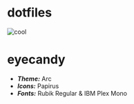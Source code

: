 # dotfiles

![cool](https://raw.githubusercontent.com/berkiyo/dotfiles/master/screenshots/nice.png)

# eyecandy

* ***Theme:*** Arc
* ***Icons:*** Papirus
* ***Fonts:*** Rubik Regular & IBM Plex Mono
